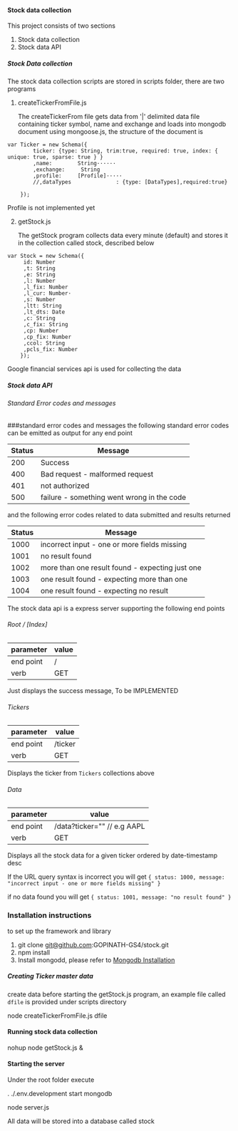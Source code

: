#### Stock data collection

This project consists of two sections 
1. Stock data collection 
2. Stock data API 

##### Stock Data collection  

The stock data collection scripts are stored in scripts folder, there are two programs 

1. createTickerFromFile.js
   
   The createTickerFrom file gets data from '|' delimited data file containing ticker symbol, name and exchange and loads into mongodb document using mongoose.js, the structure of the document is 
   
````
var Ticker = new Schema({
        ticker: {type: String, trim:true, required: true, index: { unique: true, sparse: true } }
        ,name:        String······
        ,exchange:     String
        ,profile:     [Profile]·····
        //,dataTypes              : {type: [DataTypes],required:true}

    });  

````
Profile is not implemented yet 
    
	
2. getStock.js

	The getStock program collects data every minute (default) and stores it in the collection called stock, described below 
	
````
var Stock = new Schema({
     id: Number
     ,t: String
     ,e: String
     ,l: Number
     ,l_fix: Number
     ,l_cur: Number·
     ,s: Number
     ,ltt: String
     ,lt_dts: Date
     ,c: String
     ,c_fix: String
     ,cp: Number
     ,cp_fix: Number
     ,ccol: String
     ,pcls_fix: Number
    });
````

Google financial services api is used for collecting the data 




##### Stock data API 
###### Standard Error codes and messages
###standard error codes and messages
the following standard error codes can be emitted as output for any end point

| Status      | Message                                           |
|-------------|---------------------------------------------------|
| 200         | Success                                           |
| 400         | Bad request - malformed request                   |
| 401         | not authorized                                    |
| 500         | failure - something went wrong in the code        |

and the following error codes related to data submitted and results returned

| Status      | Message                                           |
|-------------|---------------------------------------------------|
| 1000        | incorrect input - one or more fields missing      |
| 1001        | no result found                                   |
| 1002        | more than one result found - expecting just one   |
| 1003        | one result found - expecting more than one        |
| 1004        | one result found - expecting no result            |


The stock data api is a express server supporting the following end points


###### Root / [Index]
| parameter   | value                                                                |
|-------------| ---------------------------------------------------------------------|
| end point   | /                                              |
| verb        | GET                                                                 |

Just displays the success message, To be IMPLEMENTED 


###### Tickers 

| parameter   | value                                                                |
|-------------| ---------------------------------------------------------------------|
| end point   | /ticker                                               |
| verb        | GET                                                                 |

Displays the ticker from ````Tickers```` collections above 

###### Data 
| parameter   | value                                                                |
|-------------| ---------------------------------------------------------------------|
| end point   | /data?ticker=""  // e.g AAPL                                             |
| verb        | GET                                                                 |


Displays all the stock data for a given ticker ordered by date-timestamp desc 

If the URL query syntax is incorrect you will get ````{
status: 1000,
message: "incorrect input - one or more fields missing"
}````


if no data found you will get ````{
status: 1001,
message: "no result found"
}````


### Installation instructions 

to set up the framework and library 

1. git clone git@github.com:GOPINATH-GS4/stock.git
2. npm install 
3. Install mongodd, please refer to 
[Mongodb Installation](http://docs.mongodb.org/manual/installation/ "Link to mongodb install document")

##### Creating Ticker master data 

create data before starting the getStock.js program, an example file called ````dfile```` is provided under scripts directory 

node createTickerFromFile.js dfile 

#### Running stock data collection 

nohup node getStock.js & 


#### Starting the server   

Under the root folder execute 

. ./.env.development 
start mongodb 

node server.js 

All data will be stored into a database called stock 



